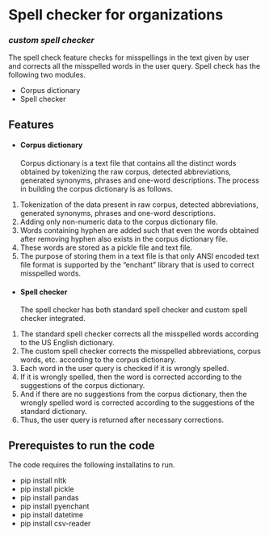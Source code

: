 # Spell checker for organizations 
### _custom spell checker_

The spell check feature checks for misspellings in the text given by user and corrects all the misspelled words in the user query. Spell check has the following two modules.
- Corpus dictionary 
- Spell checker

## Features

- #### Corpus dictionary
    Corpus dictionary is a text file that contains all the distinct words obtained by tokenizing the raw corpus, detected abbreviations, generated synonyms, phrases and one-word descriptions. The process in building the corpus dictionary is as follows.
1.	Tokenization of the data present in raw corpus, detected abbreviations, generated synonyms, phrases and one-word descriptions.
2.	Adding only non-numeric data to the corpus dictionary file.
3.	Words containing hyphen are added such that even the words obtained after removing hyphen also exists in the corpus dictionary file.
4.	These words are stored as a pickle file and text file.
5.	The purpose of storing them in a text file is that only ANSI encoded text file format is supported by the “enchant” library that is used to correct misspelled words.

- #### Spell checker
    The spell checker has both standard spell checker and custom spell checker integrated.
1.	The standard spell checker corrects all the misspelled words according to the US English dictionary.
2.	The custom spell checker corrects the misspelled abbreviations, corpus words, etc. according to the corpus dictionary.
3.	Each word in the user query is checked if it is wrongly spelled.
4.	If it is wrongly spelled, then the word is corrected according to the suggestions of the corpus dictionary.
5.	And if there are no suggestions from the corpus dictionary, then the wrongly spelled word is corrected according to the suggestions of the standard dictionary.
6.	Thus, the user query is returned after necessary corrections.

## Prerequistes to run the code
The code requires the following installatins to run.
- pip install nltk
- pip install pickle
- pip install pandas
- pip install pyenchant
- pip install datetime
- pip install csv-reader
